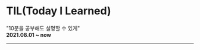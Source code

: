# TIL(Today I Learned)

"10분을 공부해도 설명할 수 있게"  
__2021.08.01 ~ now__

-------------------------------
